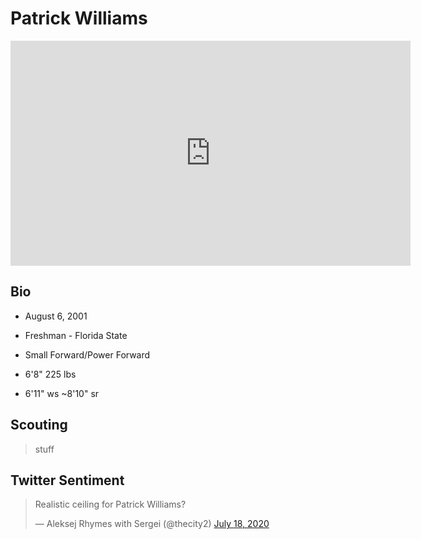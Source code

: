 Patrick Williams
===

<iframe width="640" height="360" src="https://www.youtube.com/embed/jfDS2rMOxTI" frameborder="0" allow="accelerometer; autoplay; encrypted-media; gyroscope; picture-in-picture" allowfullscreen></iframe>

## Bio

- August 6, 2001

- Freshman - Florida State

- Small Forward/Power Forward

- 6'8" 225 lbs

- 6'11" ws ~8'10" sr

## Scouting
>stuff 

## Twitter Sentiment

<blockquote class="twitter-tweet"><p lang="en" dir="ltr">Realistic ceiling for Patrick Williams?</p>&mdash; Aleksej Rhymes with Sergei (@thecity2) <a href="https://twitter.com/thecity2/status/1284589767645032449?ref_src=twsrc%5Etfw">July 18, 2020</a></blockquote> <script async src="https://platform.twitter.com/widgets.js" charset="utf-8"></script>
